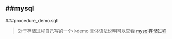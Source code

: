 ##mysql
---
###procedure_demo.sql
> 对于存储过程自己写的一个小demo
  具体语法说明可以查看 [mysql存储过程](http://bbs.phpchina.com/home.php?mod=space&uid=870297&do=blog&id=194905)


